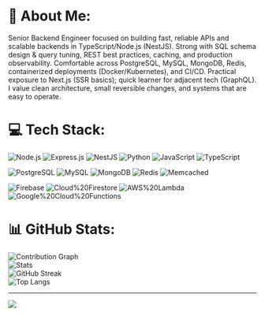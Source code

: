 # 💫 About Me:
Senior Backend Engineer focused on building fast, reliable APIs and scalable backends in TypeScript/Node.js (NestJS). Strong with SQL schema design & query tuning, REST best practices, caching, and production observability. Comfortable across PostgreSQL, MySQL, MongoDB, Redis, containerized deployments (Docker/Kubernetes), and CI/CD. Practical exposure to Next.js (SSR basics); quick learner for adjacent tech (GraphQL). I value clean architecture, small reversible changes, and systems that are easy to operate.


# 💻 Tech Stack:
![Node.js](https://img.shields.io/badge/Node.js-339933?style=for-the-badge&logo=node.js&logoColor=white)
![Express.js](https://img.shields.io/badge/Express.js-000000?style=for-the-badge&logo=express&logoColor=white)
![NestJS](https://img.shields.io/badge/Nest.js-E0234E?style=for-the-badge&logo=nestjs&logoColor=white)
![Python](https://img.shields.io/badge/Python-3776AB?style=for-the-badge&logo=python&logoColor=white)
![JavaScript](https://img.shields.io/badge/JavaScript-323330?style=for-the-badge&logo=javascript&logoColor=F7DF1E)
![TypeScript](https://img.shields.io/badge/TypeScript-3178C6?style=for-the-badge&logo=typescript&logoColor=white)

![PostgreSQL](https://img.shields.io/badge/PostgreSQL-336791?style=for-the-badge&logo=postgresql&logoColor=white)
![MySQL](https://img.shields.io/badge/MySQL-4479A1?style=for-the-badge&logo=mysql&logoColor=white)
![MongoDB](https://img.shields.io/badge/MongoDB-47A248?style=for-the-badge&logo=mongodb&logoColor=white)
![Redis](https://img.shields.io/badge/Redis-DC382D?style=for-the-badge&logo=redis&logoColor=white)
![Memcached](https://img.shields.io/badge/Memcached-2D9C3C?style=for-the-badge&logo=memcached&logoColor=white)

![Firebase](https://img.shields.io/badge/Firebase-039BE5?style=for-the-badge&logo=firebase&logoColor=white)
![Cloud%20Firestore](https://img.shields.io/badge/Cloud%20Firestore-FFCA28?style=for-the-badge&logo=firebase&logoColor=black)
![AWS%20Lambda](https://img.shields.io/badge/AWS%20Lambda-FF9900?style=for-the-badge&logo=aws-lambda&logoColor=black)
![Google%20Cloud%20Functions](https://img.shields.io/badge/Google%20Cloud%20Functions-4285F4?style=for-the-badge&logo=google-cloud&logoColor=white)

# 📊 GitHub Stats:
![Contribution Graph](https://github-readme-activity-graph.vercel.app/graph?username=shaheerzeb&theme=github-compact&hide_border=true&v=1)</br>
![Stats](https://github-readme-stats-seven-inky-61.vercel.app/api?username=shaheerzeb&show_icons=true&theme=dark&include_all_commits=true&count_private=true&v=2)<br/>
![GitHub Streak](https://streak-stats.demolab.com/?user=shaheerzeb&theme=dark&hide_border=false&v=1)<br/>
![Top Langs](https://github-readme-stats-seven-inky-61.vercel.app/api/top-langs/?username=shaheerzeb&layout=compact&theme=dark&v=2)</br>


---
[![](https://visitcount.itsvg.in/api?id=shaheerzeb&icon=0&color=0)](https://visitcount.itsvg.in)

